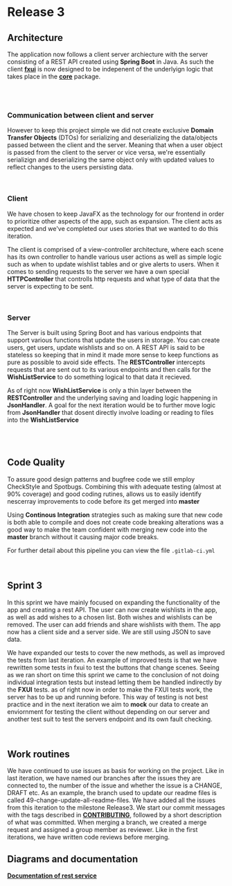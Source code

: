 # Release 3

## Architecture

The application now follows a client server archiecture with the server consisting of a REST API created using **Spring Boot** in Java. As such the client [**fxui**](./../../wishList/fxui/README.md) is now designed to be indepenent of the underlyign logic that takes place in the [**core**](../../wishList/core/README.md) package.

<br />
<br />

### Communication between client and server

However to keep this project simple we did not create exclusive **Domain Transfer Objects** (DTOs) for serializing and deserializing the data/objects passed between the client and the server. Meaning that when a user object is passed from the client to the server or vice versa, we're essentially serializign and deserializing the same object only with updated values to reflect changes to the users persisting data.

<br />

### Client

We have chosen to keep JavaFX as the technology for our frontend in order to prioritize other aspects of the app, such as expansion. The client acts as expected and we've completed our uses stories that we wanted to do this iteration.

The client is comprised of a view-controller architecture, where each scene has its own controller to handle various user actions as well as simple logic such as when to update wishlist tables and or give alerts to users. When it comes to sending requests to the server we have a own special **HTTPController** that controlls http requests and what type of data that the server is expecting to be sent.

<br />

### Server

The Server is built using Spring Boot and has various endpoints that support various functions that update the users in storage. You can create users, get users, update wishlists and so on. A REST API is said to be stateless so keeping that in mind it made more sense to keep functions as pure as possible to avoid side effects. The **RESTController** intercepts requests that are sent out to its various endpoints and then calls for the **WishListService** to do something logical to that data it recieved.

As of right now **WishListService** is only a thin layer between the **RESTController** and the underlying saving and loading logic happening in **JsonHandler**. A goal for the next iteration would be to further move logic from **JsonHandler** that dosent directly involve loading or reading to files into the **WishListService**

<br/>
<br />

## Code Quality

To assure good design patterns and bugfree code we still employ CheckStyle and Spotbugs. Combining this with adequate testing (almost at 90% coverage) and good coding rutines, allows us to easily identify nescerray improvements to code before its get merged into **master**

Using **Continous Integration** strategies such as making sure that new code is both able to compile and does not create code breaking alterations was a good way to make the team confident with merging new code into the **master** branch without it causing major code breaks.

For further detail about this pipeline you can view the file `.gitlab-ci.yml`

<br />

## Sprint 3

In this sprint we have mainly focused on expanding the functionality of the app and creating a rest API. The user can now create wishlists in the app, as well as add wishes to a chosen list. Both wishes and wishlists can be removed. The user can add friends and share wishlists with them. The app now has a client side and a server side. We are still using JSON to save data.

We have expanded our tests to cover the new methods, as well as improved the tests from last iteration. An example of improved tests is that we have rewritten some tests in fxui to test the buttons that change scenes. Seeing as we ran short on time this sprint we came to the conclusion of not doing individual integration tests but instead letting them be handled indirectly by the **FXUI** tests. as of right now in order to make the FXUI tests work, the server has to be up and running before. This way of testing is not best practice and in the next iteration we aim to **mock** our data to create an enviornment for testing the client without depending on our server and another test suit to test the servers endpoint and its own fault checking.

<br />

## Work routines

We have continued to use issues as basis for working on the project. Like in last iteration, we have named our branches after the issues they are connected to, the number of the issue and whether the issue is a CHANGE, DRAFT etc. As an example, the branch used to update our readme files is called 49-change-update-all-readme-files. We have added all the issues from this iteration to the milestone Release3. We start our commit messages with the tags described in [**CONTRIBUTING**](/CONTRIBUTING.md), followed by a short description of what was committed. When merging a branch, we created a merge request and assigned a group member as reviewer. Like in the first iterations, we have written code reviews before merging.

## Diagrams and documentation

[**Documentation of rest service**](./wishList/rest/README.md)
